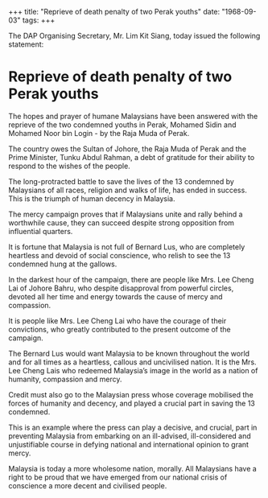 +++ 
title: "Reprieve of death penalty of two Perak youths"
date: "1968-09-03"
tags:
+++

The DAP Organising Secretary, Mr. Lim Kit Siang, today issued the following statement:

# Reprieve of death penalty of two Perak youths

The hopes and prayer of humane Malaysians have been answered with the reprieve of the two condemned youths in Perak, Mohamed Sidin and Mohamed Noor bin Login - by the Raja Muda of Perak.

The country owes the Sultan of Johore, the Raja Muda of Perak and the Prime Minister, Tunku Abdul Rahman, a debt of gratitude for their ability to respond to the wishes of the people.</u>

The long-protracted battle to save the lives of the 13 condemned by Malaysians of all races, religion and walks of life, has ended in success. This is the triumph of human decency in Malaysia.

The mercy campaign proves that if Malaysians unite and rally behind a worthwhile cause, they can succeed despite strong opposition from influential quarters.

It is fortune that Malaysia is not full of Bernard Lus, who are completely heartless and devoid of social conscience, who relish to see the 13 condemned hung at the gallows.

In the darkest hour of the campaign, there are people like Mrs. Lee Cheng Lai of Johore Bahru, who despite disapproval from powerful circles, devoted all her time and energy towards the cause of mercy and compassion.

It is people like Mrs. Lee Cheng Lai who have the courage of their convictions, who greatly contributed to the present outcome of the campaign.

The Bernard Lus would want Malaysia to be known throughout the world and for all times as a heartless, callous and uncivilised nation. It is the Mrs. Lee Cheng Lais who redeemed Malaysia’s image in the world as a nation of humanity, compassion and mercy.

Credit must also go to the Malaysian press whose coverage mobilised the forces of humanity and decency, and played a crucial part in saving the 13 condemned.

This is an example where the press can play a decisive, and crucial, part in preventing Malaysia from embarking on an ill-advised, ill-considered and unjustifiable course in defying national and international opinion to grant mercy.

Malaysia is today a more wholesome nation, morally. All Malaysians have a right to be proud that we have emerged from our national crisis of conscience a more decent and civilised people.
 
